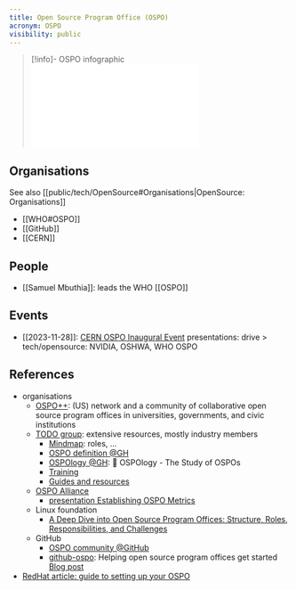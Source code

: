```yaml
---
title: Open Source Program Office (OSPO)
acronym: OSPO
visibility: public
---
```

> [!info]- OSPO infographic
> ![](ospo_infographic.pdf)


## Organisations

See also [[public/tech/OpenSource#Organisations|OpenSource: Organisations]]

- [[WHO#OSPO]]
- [[GitHub]]
- [[CERN]]
 
## People

- [[Samuel Mbuthia]]: leads the WHO [[OSPO]]


## Events

- [[2023-11-28]]: [CERN OSPO Inaugural Event](https://indico.cern.ch/event/1327562/timetable/?view=standard)
  presentations: drive > tech/opensource: NVIDIA, OSHWA, WHO OSPO


## References

- organisations
    - [OSPO++](https://ospoplusplus.org/): (US) network and a community of collaborative open source program offices in universities, governments, and civic institutions
    - [TODO group](https://todogroup.org/): extensive resources, mostly industry members
        - [Mindmap](https://ospomindmap.todogroup.org/): roles, ...
        - [OSPO definition @GH](https://github.com/todogroup/ospodefinition.org)
        - [OSPOlogy @GH](https://github.com/todogroup/ospology): 📖 OSPOlogy - The Study of OSPOs
        - [Training](https://todogroup.org/resources/training/)
        - [Guides and resources](https://todogroup.org/resources/guides/)
    - [OSPO Alliance](https://ospo-alliance.org/)
        - [presentation Establishing OSPO Metrics](https://ospo-alliance.org/resources/onramp_20220318/20220318_OSPO_OnRamp_Establishing_metrics_OSPO_first_steps.pdf)
    - Linux foundation
        - [A Deep Dive into Open Source Program Offices: Structure, Roles, Responsibilities, and Challenges](https://www.linuxfoundation.org/research/a-deep-dive-into-open-source-program-offices)
    - GitHub
        - [OSPO community @GitHub](https://github.com/community/OSPO)
        - [github-ospo](github.com/github/github-ospo): Helping open source program offices get started
          [Blog post](https://github.blog/2023-03-13-an-open-source-project-to-empower-ospos-everywhere/)
- [RedHat article: guide to setting up your OSPO](https://opensource.com/article/20/5/open-source-program-office)